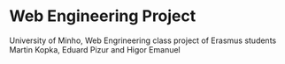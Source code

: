 # Web Engineering Project
University of Minho, Web Engrineering class project of Erasmus students Martin Kopka, Eduard Pizur and Higor Emanuel